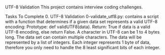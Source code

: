 UTF-8 Validation
This project contains interview coding challenges.

Tasks To Complete
 0. UTF-8 Validation
0-validate_utf8.py: contains a script with a function that determines if a given data set represents a valid UTF-8 encoding:
Prototype: def validUTF8(data).
Return: True if data is a valid UTF-8 encoding, else return False.
A character in UTF-8 can be 1 to 4 bytes long.
The data set can contain multiple characters.
The data will be represented by a list of integers.
Each integer represents 1 byte of data, therefore you only need to handle the 8 least significant bits of each integer.
